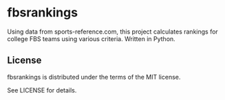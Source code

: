 # fbsrankings
Using data from sports-reference.com, this project calculates rankings for college FBS teams using various criteria. Written in Python.

## License

fbsrankings is distributed under the terms of the MIT license.

See LICENSE for details.

